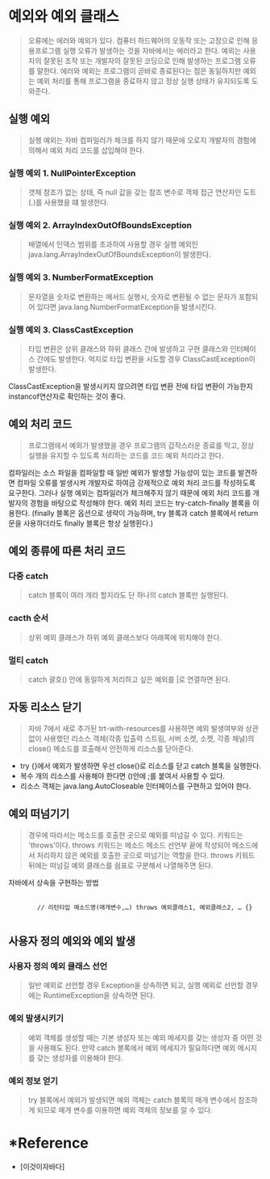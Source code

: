 # 예외와 예외 클래스
> 오류에는 에러와 예외가 있다. 컴퓨터 하드웨어의 오동작 또는 고장으로 인해 응용프로그램 실행 오류가 발생하는 것을 자바에서는 에러라고 한다. 예외는 사용자의 잘못된 조작 또는 개발자의 잘못된 코딩으로 인해 발생하는 프로그램 오류를 말한다. 에러와 예외는 프로그램이 곧바로 종료된다는 점은 동일하지만 예외는 예외 처리를 통해 프로그램을 종료하지 않고 정상 실행 상태가 유지되도록 도와준다.

## 실행 예외
> 실행 예외는 자바 컴파일러가 체크를 하지 않기 때문에 오로지 개발자의 경험에 의해서 예외 처리 코드를 삽입해야 한다.

### 실행 예외 1. NullPointerException
> 갯채 참조가 없는 상태, 즉 null 값을 갖는 참조 변수로 객체 접근 연산자인 도트(.)를 사용했을 떄 발생한다.

### 실행 예외 2. ArrayIndexOutOfBoundsException
> 배열에서 인덱스 범위를 초과하여 사용할 경우 실행 예외인 java.lang.ArrayIndexOutOfBoundsException이 발생한다.

### 실행 예외 3. NumberFormatException
> 문자열을 숫자로 변환하는 메서드 실행시, 숫자로 변환될 수 없는 문자가 포함되어 있다면 java.lang.NumberFormatException을 발생시킨다.

### 실행 예외 3. ClassCastException
> 타입 변환은 상위 클래스와 하위 클래스 간에 발생하고 구현 클래스와 인터페이스 간에도 발생한다. 억지로 타입 변환을 시도할 경우 ClassCastException이 발생한다.

ClassCastException을 발생시키지 않으려면 타입 변환 전에 타입 변환이 가능한지 instancof연산자로 확인하는 것이 좋다.

## 예외 처리 코드
> 프로그램에서 예외가 발생했을 경우 프로그램의 갑작스러운 종료를 막고, 정상 실행을 유지할 수 있도록 처리하는 코드를 코드 예외 처리라고 한다.

컴파일러는 소스 파일을 컴파일할 때 일반 예외가 발생할 가능성이 있는 코드를 발견하면 컴파일 오류를 발생시켜 개발자로 하여금 강제적으로 예외 처리 코드를 작성하도록 요구한다.
그러나 실행 예외는 컴파일러가 체크해주지 않기 때문에 예외 처리 코드를 개발자의 경험을 바탕으로 작성해야 한다.
예외 처리 코드는 try-catch-finally 블록을 이용한다. (finally 블록은 옵션으로 생략이 가능하며, try 블록과 catch 블록에서 return문을 사용하더라도 finally 블록은 항상 실행횐다.)

## 예외 종류에 따른 처리 코드
### 다중 catch
> catch 블록이 여러 개라 할지라도 단 하나의 catch 블록만 실행된다.

### cacth 순서
> 상위 예외 클래스가 하위 예외 클래스보다 아래쪽에 위치해야 한다.

### 멀티 catch
> catch 괄호() 안에 동일하게 처리하고 싶은 예외를 |로 연결하면 된다.

## 자동 리소스 닫기
> 자바 7에서 새로 추가된 trt-with-resources를 사용하면 예외 발생여부와 상관없이 사용했던 리소스 객체(각종 입출력 스트림, 서버 소켓, 소켓, 각종 채널)의 close() 메소드를 호출해서 안전하게 리소스를 닫아준다.

+ try {}에서 예외가 발생하면 우선 close()로 리소스를 닫고 catch 블록을 실행한다.
+ 복수 개의 리소스를 사용해야 한다면 ()안에 ;를 붙여서 사용할 수 있다.
+ 리소스 객체는 java.lang.AutoCloseable 인터페이스를 구현하고 있어야 한다.

## 예외 떠넘기기
> 경우에 따라서는 메소드를 호출한 곳으로 예외를 떠넘길 수 있다. 키워드는 'throws'이다. throws 키워드는 메소드 메소드 선언부 끝에 작성되어 메소드에서 처리하지 않은 예외를 호출한 곳으로 떠넘기는 역할을 한다. throws 키워드 뒤에는 떠넘길 예외 클래스를 쉼표로 구분해서 나열해주면 된다.

자바에서 상속을 구현하는 방법
<pre>
	<code>
		// 리턴타입 메소드명(매개변수,…) throws 예외클래스1, 예외클래스2, … {}
	</code>
</pre>

## 사용자 정의 예외와 예외 발생
### 사용자 정의 예외 클래스 선언
> 일반 예외로 선언할 경우 Exception을 상속하면 되고, 실행 예외로 선언할 경우에는 RuntimeException을 상속하면 된다.

### 예외 발생시키기
> 예외 객체를 생성할 때는 기본 생성자 또는 예외 메세지를 갖는 생성자 중 어떤 것을 사용해도 된다. 만약 catch 블록에서 예외 메세지가 필요하다면 예외 메시지를 갖는 생성자를 이용해야 한다.

### 예외 정보 얻기
> try 블록에서 예외가 발생되면 예외 객체는 catch 블록의 매개 변수에서 참조하게 되므로 매개 변수를 이용하면 예외 객체의 정보를 알 수 있다. 


# *Reference
+ [이것이자바다]


